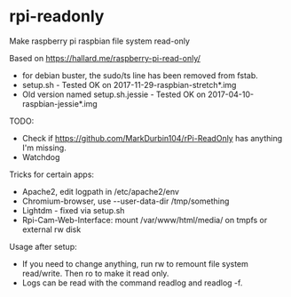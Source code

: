 # rpi-readonly
Make raspberry pi raspbian file system read-only

Based on https://hallard.me/raspberry-pi-read-only/

* for debian buster, the sudo/ts line has been removed from fstab.
* setup.sh - Tested OK on 2017-11-29-raspbian-stretch*.img
* Old version named setup.sh.jessie - Tested OK on 2017-04-10-raspbian-jessie*.img

TODO:
* Check if https://github.com/MarkDurbin104/rPi-ReadOnly has anything I'm missing.
* Watchdog

Tricks for certain apps:
* Apache2, edit logpath in /etc/apache2/env
* Chromium-browser, use --user-data-dir /tmp/something
* Lightdm - fixed via setup.sh
* Rpi-Cam-Web-Interface: mount /var/www/html/media/ on tmpfs or external rw disk

Usage after setup:
* If you need to change anything, run rw to remount file system read/write. Then ro to make it read only.
* Logs can be read with the command readlog and readlog -f.
